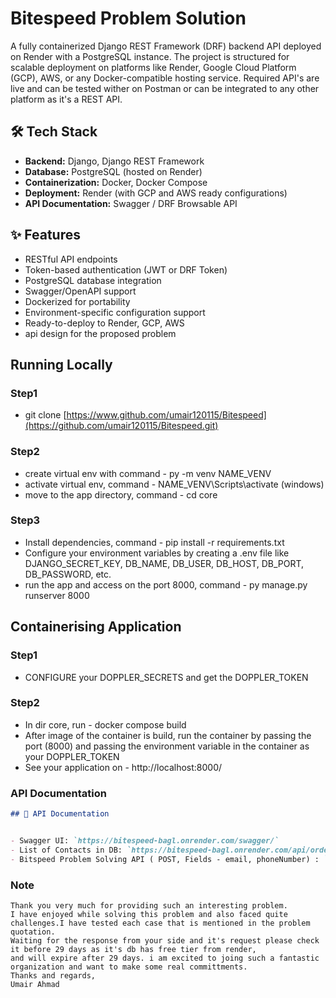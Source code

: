 # Bitespeed Problem Solution

A fully containerized Django REST Framework (DRF) backend API deployed on Render with a PostgreSQL instance. The project is structured for scalable deployment on platforms like Render, Google Cloud Platform (GCP), AWS, or any Docker-compatible hosting service.
Required API's are live and can be tested wither on Postman or can be integrated to any other platform as it's a REST API.
## 🛠 Tech Stack

- **Backend:** Django, Django REST Framework
- **Database:** PostgreSQL (hosted on Render)
- **Containerization:** Docker, Docker Compose
- **Deployment:** Render (with GCP and AWS ready configurations)
- **API Documentation:** Swagger / DRF Browsable API


## ✨ Features

- RESTful API endpoints
- Token-based authentication (JWT or DRF Token)
- PostgreSQL database integration
- Swagger/OpenAPI support
- Dockerized for portability
- Environment-specific configuration support
- Ready-to-deploy to Render, GCP, AWS
- api design for the proposed problem

## Running Locally
 ### Step1
- git clone [https://www.github.com/umair120115/Bitespeed](https://github.com/umair120115/Bitespeed.git)
 ### Step2
- create virtual env with command - py -m venv NAME_VENV
- activate virtual env, command - NAME_VENV\Scripts\activate (windows)
- move to the app directory, command - cd core
 ### Step3
- Install dependencies, command - pip install -r requirements.txt
- Configure your environment variables by creating a .env file like DJANGO_SECRET_KEY, DB_NAME, DB_USER, DB_HOST, DB_PORT, DB_PASSWORD, etc.
- run the app and access on the port 8000, command - py manage.py runserver 8000

## Containerising Application
 ### Step1
- CONFIGURE your DOPPLER_SECRETS and get the DOPPLER_TOKEN
 ### Step2
- In dir core, run - docker compose build
- After image of the container is build, run the container by passing the port (8000) and passing the environment variable in the container as your DOPPLER_TOKEN
- See your application on - http://localhost:8000/


### **API Documentation**
```markdown
## 📘 API Documentation


- Swagger UI: `https://bitespeed-bagl.onrender.com/swagger/`
- List of Contacts in DB: `https://bitespeed-bagl.onrender.com/api/orders/contacts/`
- Bitspeed Problem Solving API ( POST, Fields - email, phoneNumber) : `https://bitespeed-bagl.onrender.com/api/orders/identify/`
```

###  **Note**

```
Thank you very much for providing such an interesting problem.
I have enjoyed while solving this problem and also faced quite challenges.I have tested each case that is mentioned in the problem quotation.
Waiting for the response from your side and it's request please check it before 29 days as it's db has free tier from render,
and will expire after 29 days. i am excited to joing such a fantastic organization and want to make some real committments.
Thanks and regards,
Umair Ahmad
```
